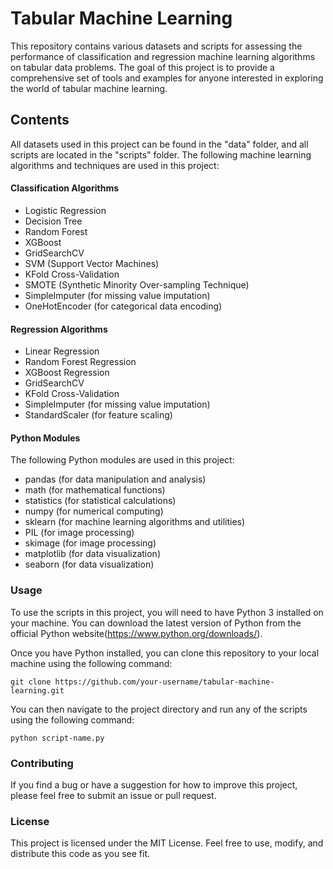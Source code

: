 # Tabular Machine Learning
This repository contains various datasets and scripts for assessing the performance of classification and regression machine learning algorithms on tabular data problems. The goal of this project is to provide a comprehensive set of tools and examples for anyone interested in exploring the world of tabular machine learning.

## Contents
All datasets used in this project can be found in the "data" folder, and all scripts are located in the "scripts" folder. The following machine learning algorithms and techniques are used in this project:

#### Classification Algorithms
  - Logistic Regression
  - Decision Tree
  - Random Forest
  - XGBoost
  - GridSearchCV
  - SVM (Support Vector Machines)
  - KFold Cross-Validation
  - SMOTE (Synthetic Minority Over-sampling Technique)
  - SimpleImputer (for missing value imputation)
  - OneHotEncoder (for categorical data encoding)

#### Regression Algorithms
  - Linear Regression
  - Random Forest Regression
  - XGBoost Regression
  - GridSearchCV
  - KFold Cross-Validation
  - SimpleImputer (for missing value imputation)
  - StandardScaler (for feature scaling)

#### Python Modules
The following Python modules are used in this project:
  - pandas (for data manipulation and analysis)
  - math (for mathematical functions)
  - statistics (for statistical calculations)
  - numpy (for numerical computing)
  - sklearn (for machine learning algorithms and utilities)
  - PIL (for image processing)
  - skimage (for image processing)
  - matplotlib (for data visualization)
  - seaborn (for data visualization)

### Usage
To use the scripts in this project, you will need to have Python 3 installed on your machine. You can download the latest version of Python from the official Python website(https://www.python.org/downloads/).

Once you have Python installed, you can clone this repository to your local machine using the following command:
  
  `git clone https://github.com/your-username/tabular-machine-learning.git`

You can then navigate to the project directory and run any of the scripts using the following command:

  `python script-name.py`

### Contributing
If you find a bug or have a suggestion for how to improve this project, please feel free to submit an issue or pull request.

### License
This project is licensed under the MIT License. Feel free to use, modify, and distribute this code as you see fit.
